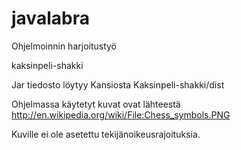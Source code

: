 ﻿javalabra
=========

Ohjelmoinnin harjoitustyö

kaksinpeli-shakki

Jar tiedosto löytyy Kansiosta Kaksinpeli-shakki/dist

Ohjelmassa käytetyt kuvat ovat lähteestä http://en.wikipedia.org/wiki/File:Chess_symbols.PNG

Kuville ei ole asetettu tekijänoikeusrajoituksia.
